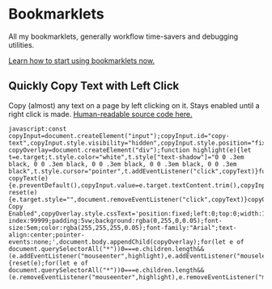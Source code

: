 # Bookmarklets
All my bookmarklets, generally workflow time-savers and debugging utilities.

[Learn how to start using bookmarklets now.](https://mreidsma.github.io/bookmarklets/installing.html)

## Quickly Copy Text with Left Click

Copy (almost) any text on a page by left clicking on it. Stays enabled until a right click is made. [Human-readable source code here.](https://github.com/Christopher-Hayes/bookmarklets/blob/main/src/copyTextOnClick.js)

```
javascript:const copyInput=document.createElement("input");copyInput.id="copy-text",copyInput.style.visibility="hidden",copyInput.style.position="fixed",document.body.appendChild(copyInput);const copyOverlay=document.createElement("div");function highlight(e){let t=e.target;t.style.color="white",t.style["text-shadow"]="0 0 .3em black, 0 0 .3em black, 0 0 .3em black, 0 0 .3em black, 0 0 .3em black",t.style.cursor="pointer",t.addEventListener("click",copyText)}function copyText(e){e.preventDefault(),copyInput.value=e.target.textContent.trim(),copyInput.style.visibility="visible",copyInput.focus(),copyInput.select(),document.execCommand("copy"),copyInput.style.visibility="hidden"}function reset(e){e.target.style="",document.removeEventListener("click",copyText)}copyOverlay.innerText="Quick Copy Enabled",copyOverlay.style.cssText='position:fixed;left:0;top:0;width:100vw;height:100vh;z-index:99999;padding:5vw;background:rgba(0,255,0,0.05);font-size:5em;color:rgba(255,255,255,0.05);font-family:"Arial";text-align:center;pointer-events:none;',document.body.appendChild(copyOverlay);for(let e of document.querySelectorAll("*"))0===e.children.length&&(e.addEventListener("mouseenter",highlight),e.addEventListener("mouseleave",reset));document.body.addEventListener("contextmenu",e=>{reset(e);for(let e of document.querySelectorAll("*"))0===e.children.length&&(e.removeEventListener("mouseenter",highlight),e.removeEventListener("mouseleave",reset))});`
```

